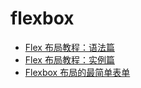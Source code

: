 # flexbox

- [Flex 布局教程：语法篇](https://www.ruanyifeng.com/blog/2015/07/flex-grammar.html)
- [Flex 布局教程：实例篇](https://www.ruanyifeng.com/blog/2015/07/flex-examples.html)
- [Flexbox 布局的最简单表单](http://www.ruanyifeng.com/blog/2018/10/flexbox-form.html)
